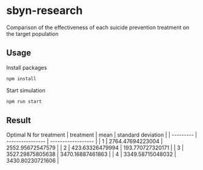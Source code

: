# sbyn-research

Comparison of the effectiveness of each suicide prevention treatment on the target population

## Usage

Install packages

```bash
npm install
```

Start simulation

```bash
npm run start
```

## Result

Optimal N for treatment
| treatment | mean | standard deviation |
| --------- | ---------------- | ------------------ |
| 1 | 2764.47694223004 | 2552.95672547579 |
| 2 | 423.63326479994 | 193.770727320171 |
| 3 | 3527.29875805638 | 3470.16887461863 |
| 4 | 3349.58715048032 | 3430.80230721606 |
